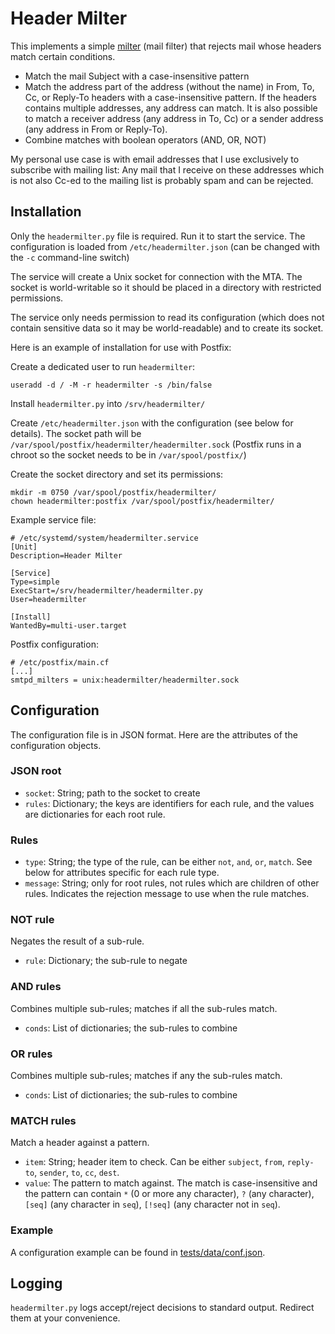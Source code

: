 Header Milter
=============

This implements a simple [milter](https://en.wikipedia.org/wiki/Milter) (mail
filter) that rejects mail whose headers match certain conditions.

- Match the mail Subject with a case-insensitive pattern
- Match the address part of the address (without the name) in From, To, Cc, or
  Reply-To headers with a case-insensitive pattern. If the headers contains
  multiple addresses, any address can match. It is also possible to match
  a receiver address (any address in To, Cc) or a sender address (any address in
  From or Reply-To).
- Combine matches with boolean operators (AND, OR, NOT)

My personal use case is with email addresses that I use exclusively to subscribe
with mailing list: Any mail that I receive on these addresses which is not also
Cc-ed to the mailing list is probably spam and can be rejected.

Installation
------------

Only the `headermilter.py` file is required. Run it to start the service. The
configuration is loaded from `/etc/headermilter.json` (can be changed with the
`-c` command-line switch)

The service will create a Unix socket for connection with the MTA. The socket
is world-writable so it should be placed in a directory with restricted
permissions.

The service only needs permission to read its configuration (which does not
contain sensitive data so it may be world-readable) and to create its socket.

Here is an example of installation for use with Postfix:

Create a dedicated user to run `headermilter`:

```
useradd -d / -M -r headermilter -s /bin/false
```

Install `headermilter.py` into `/srv/headermilter/`

Create `/etc/headermilter.json` with the configuration (see below for details).
The socket path will be `/var/spool/postfix/headermilter/headermilter.sock`
(Postfix runs in a chroot so the socket needs to be in `/var/spool/postfix/`)

Create the socket directory and set its permissions:

```
mkdir -m 0750 /var/spool/postfix/headermilter/
chown headermilter:postfix /var/spool/postfix/headermilter/
```

Example service file:

```
# /etc/systemd/system/headermilter.service
[Unit]
Description=Header Milter

[Service]
Type=simple
ExecStart=/srv/headermilter/headermilter.py
User=headermilter

[Install]
WantedBy=multi-user.target
```

Postfix configuration:

```
# /etc/postfix/main.cf
[...]
smtpd_milters = unix:headermilter/headermilter.sock
```

Configuration
-------------

The configuration file is in JSON format. Here are the attributes of the
configuration objects.

### JSON root

- `socket`: String; path to the socket to create
- `rules`: Dictionary; the keys are identifiers for each rule, and the values
  are dictionaries for each root rule.

### Rules

- `type`: String; the type of the rule, can be either `not`, `and`, `or`,
  `match`. See below for attributes specific for each rule type.
- `message`: String; only for root rules, not rules which are children of other
  rules. Indicates the rejection message to use when the rule matches.

### NOT rule

Negates the result of a sub-rule.

- `rule`: Dictionary; the sub-rule to negate

### AND rules

Combines multiple sub-rules; matches if all the sub-rules match.

- `conds`: List of dictionaries; the sub-rules to combine

### OR rules

Combines multiple sub-rules; matches if any the sub-rules match.

- `conds`: List of dictionaries; the sub-rules to combine

### MATCH rules

Match a header against a pattern.

- `item`: String; header item to check. Can be either `subject`, `from`,
  `reply-to`, `sender`, `to`, `cc`, `dest`.
- `value`: The pattern to match against. The match is case-insensitive and the
  pattern can contain `*` (0 or more any character), `?` (any character),
  `[seq]` (any character in `seq`), `[!seq]` (any character not in `seq`).

### Example

A configuration example can be found in
[tests/data/conf.json](tests/data/conf.json).

Logging
-------

`headermilter.py` logs accept/reject decisions to standard output. Redirect them
at your convenience.
